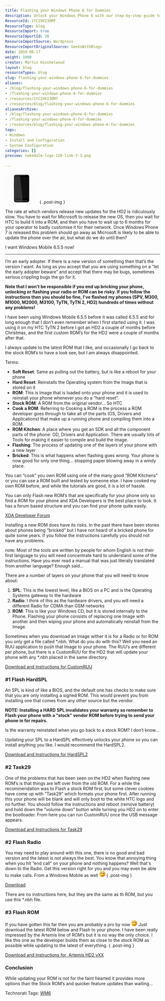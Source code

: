 ```yaml
---
title: Flashing your Windows Phone 6 for Dummies
description: Unlock your Windows Phone 6 with our step-by-step guide to flashing custom ROMs. Discover tips, tools, and risks to enhance your mobile experience!
ResourceId: 1tC2VKI3OMf
ResourceType: blog
ResourceImport: true
ResourceImportId: 38
ResourceImportSource: Wordpress
ResourceImportOriginalSource: GeeksWithBlogs
date: 2010-06-17
weight: 1000
creator: Martin Hinshelwood
layout: blog
resourceTypes: blog
slug: flashing-your-windows-phone-6-for-dummies
aliases:
- /blog/flashing-your-windows-phone-6-for-dummies
- /flashing-your-windows-phone-6-for-dummies
- /resources/1tC2VKI3OMf
- /resources/blog/flashing-your-windows-phone-6-for-dummies
aliasesArchive:
- /blog/flashing-your-windows-phone-6-for-dummies
- /flashing-your-windows-phone-6-for-dummies
- /resources/blog/flashing-your-windows-phone-6-for-dummies
tags:
- Windows
- Install and Configuration
- System Configuration
categories: []
preview: nakedalm-logo-128-link-3-3.png

---
```

![image](images/FlashingyourHTCHD2withWindow.5forDummies_A588-image_-1-1.png)
{ .post-img }

The rate at which vendors release new updates for the HD2 is ridiculously slow. You have to wait for Microsoft to release the new OS, then you wait for HTC to build it into a ROM, and then you have to wait up to 6 months for your operator to badly customise it for their network. Once Windows Phone 7 is released this problem should go away as Microsoft is likely to be able to update the phone over the air, but what do we do until then?

I want Windows Mobile 6.5.5 now!

---

I’m an early adopter. If there is a new version of something then that’s the version I want. As long as you accept that you are using something on a “let the early adopter beware” and accept that there may be bugs, sometimes serious crippling bugs the go for it.

**Note that I won't be responsible if you end up bricking your phone, unlocking or flashing your radio or ROM can be risky. If you follow the instructions then you should be fine, I've flashed my phones (SPV, M300, M1000, M2000, M3100, TyTN, TyTN 2, HD2) hundreds of times without any problems!**

I have been using Windows Mobile 6.5.5 before it was called 6.5.5 and for long enough that I don’t even remember when I first started using it. I was using it on my HTC TyTN 2 before I got an HD2 a couple of months before Christmas, and the first custom ROM’s for the HD2 were a couple of months after that.

I always update to the latest ROM that I like, and occasionally I go back to the stock ROM’s to have a look see, but I am always disappointed.

Terms:

- **Soft Reset**: Same as pulling out the battery, but is like a reboot for your phone
- **Hard Reset**: Reinstalls the Operating system from the Image that is stored on it
- **ROM**: This is Image that is loaded onto your phone and it is used to reinstall your phone whenever you do a “hard reset”.
- **Stock ROM**: A ROM from the original vendor… So HTC
- **Cook a ROM**: Referring to Cooking a ROM is the process a ROM developer goes through to take all of the parts (OS, Drivers and Applications) that make up a running phone and compiling them into a ROM.
- **ROM Kitchen**: A place where you get an SDK and all the component parts of the phone: OD, Drivers and Application. There are usually lots of Tools for making it easier to compile and build the image.
- **Flashing**: The process of updating one of the layers of your phone with a new layer
- **Bricked**: This is what happens when flashing goes wrong. Your phone is now good for only one thing… stopping paper blowing away in a windy place.

You can “cook” you own ROM using one of the many good “ROM Kitchens” or you can use a ROM built and tested by someone else. I have cooked my own ROM before, and while the tutorials are good, it is a lot of hassle.

You can only Flash new ROM’s that are specifically for your phone only so find a ROM for your phone and XDA Developers is the best place to look. It has a forum based structure and you can find your phone quite easily.

[XDA Developer Forum](http://forum.xda-developers.com/index.php)

Installing a new ROM does have its risks. In the past there have been stories about phones being “bricked” but I have not heard of a bricked phone for quite some years. if you follow the instructions carefully you should not have any problems.

note: Most of the tools are written by people for whom English is not their first language to you will need concentrate hard to understand some of the instructions. Have you ever read a manual that was just literally translated from another language? Enough said…

There are a number of layers on your phone that you will need to know about:

1. **SPL**: This is the lowest level, like a BIOS on a PC and is the Operating Systems gateway to the hardware
2. **Radio**: I think of this as the hardware drivers, and you will need a different Radio for CDMA than GSM networks
3. **ROM**: This is like your Windows CD, but it is stored internally to the Phone. Flashing your phone consists of replacing one Image with another and then wiping your phone and automatically reinstall from the Image.

Sometimes when you download an Image wither it is for a Radio or for ROM you only get a file called \*.nbh. What do you do with this? Well you need an RUU application to push that Image to your phone. The RUU’s are different per phone, but there is a CustomRUU for the HD2 that will update your phone with any \*.nbh placed in the same directory.

[Download and Instructions for CustomRUU](http://forum.xda-developers.com/showthread.php?t=575524 "http://forum.xda-developers.com/showthread.php?t=575524")

### #1 Flash HardSPL

An SPL is kind of like a BIOS, and the default one has checks to make sure that you are only installing a signed ROM. This would prevent you from installing one that comes from any other source but the vendor.

**NOTE: Installing a HARD SPL invalidates your warranty so remember to Flash your phone with a “stock” vendor ROM before trying to send your phone in for repairs.**

Is the warranty reinstated when you go back to a stock ROM? I don’t know…

Updating your SPL to a HardSPL effectively unlocks your phone so you can install anything you like. I would recommend the HardSPL2.

[Download and Instructions for HardSPL2](http://forum.xda-developers.com/showthread.php?t=609477 "Download and Instructions for HardSPL2")

### #2 Task29

One of the problems that has been seen on the HD2 when flashing new ROM’s is that things are left over from the old ROM. For a while the recommendation was to Flash a stock ROM first, but some clever cookies have come up with “Task29” which formats your phone first. After running this your phone will be blank and will only boot to the white HTC logo and no further. You should follow the instructions and reboot (remove battery) and hold down the “volume down” button while turning you HD2 on to enter the bootloader. From here you can run CustomRUU once the USB message appears.

[Download and Instructions for Task29](http://forum.xda-developers.com/showthread.php?t=644781 "http://forum.xda-developers.com/showthread.php?t=644781")

### #2 Flash Radio

You may need to play around with this one, there is no good and bad version and the latest is not always the best. You know that annoying thing when you hit “end call” on your phone and nothing happens? Well that's down to the Radio. Get this version right for you and you may even be able to make calls. From a Windows Mobile as well ![Smile](images/FlashingyourHTCHD2withWindow.5forDummies_A588-wlEmoticon-smile_2-2-2.png)
{ .post-img }

[Download](http://www.pilotlogic.com/artemis/htc_hd2_radio "get it from here")

There are no instructions here, but they are the same as th ROM, but you use this \*.nbh file.

### #3 Flash ROM

If you have gotten this far then you are probably a pro by now ![Smile](images/FlashingyourHTCHD2withWindow.5forDummies_A588-wlEmoticon-smile_2-2-2.png) Just download the latest ROM below and Flash to your phone. I have been really impressed by the Artemis line of ROM’s but it is no way the only choice. I like this one as the developer builds them as close to the stock ROM as possible while updating to the latest of everything.
{ .post-img }

[Download and Instructions for  Artemis HD2 vXX](http://forum.xda-developers.com/showthread.php?t=612580 "http://forum.xda-developers.com/showthread.php?t=612580")

### Conclusion

While updating your ROM is not for the faint hearted it provides more options than the Stock ROM’s and quicker feature updates than waiting…

Technorati Tags: [WM6](http://technorati.com/tags/WM6)
